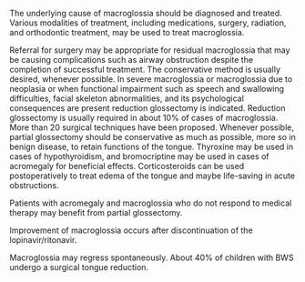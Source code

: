 The underlying cause of macroglossia should be diagnosed and treated. Various modalities of treatment, including medications, surgery, radiation, and orthodontic treatment, may be used to treat macroglossia.

Referral for surgery may be appropriate for residual macroglossia that may be causing complications such as airway obstruction despite the completion of successful treatment. The conservative method is usually desired, whenever possible. In severe macroglossia or macroglossia due to neoplasia or when functional impairment such as speech and swallowing difficulties, facial skeleton abnormalities, and its psychological consequences are present reduction glossectomy is indicated. Reduction glossectomy is usually required in about 10% of cases of macroglossia. More than 20 surgical techniques have been proposed. Whenever possible, partial glossectomy should be conservative as much as possible, more so in benign disease, to retain functions of the tongue. Thyroxine may be used in cases of hypothyroidism, and bromocriptine may be used in cases of acromegaly for beneficial effects. Corticosteroids can be used postoperatively to treat edema of the tongue and maybe life-saving in acute obstructions.

Patients with acromegaly and macroglossia who do not respond to medical therapy may benefit from partial glossectomy.

Improvement of macroglossia occurs after discontinuation of the lopinavir/ritonavir.

Macroglossia may regress spontaneously. About 40% of children with BWS undergo a surgical tongue reduction.